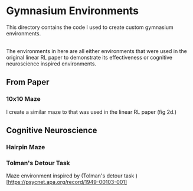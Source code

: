 # Gymnasium Environments
This directory contains the code I used to create custom gymnasium environments. <br> <br>

The environments in here are all either environments that were used in the original linear RL paper to demonstrate its effectiveness or cognitive neuroscience inspired environments.

## From Paper
### 10x10 Maze
I create a similar maze to that was used in the linear RL paper (fig 2d.)

## Cognitive Neuroscience
### Hairpin Maze


### Tolman's Detour Task
Maze environment inspired by (Tolman's detour task )[https://psycnet.apa.org/record/1949-00103-001]